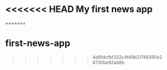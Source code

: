 <<<<<<< HEAD
My first news app
=================
=======
# first-news-app
>>>>>>> 4d6fdcfbf202c4f49b21748395e28730be92ab8b
